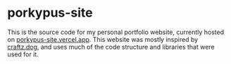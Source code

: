 # porkypus-site
This is the source code for my personal portfolio website, currently hosted on [porkypus-site.vercel.app](http://porkypus-site.vercel.app). This website was mostly inspired by [craftz.dog](https://www.craftz.dog), and uses much of the code structure and libraries that were used for it.
